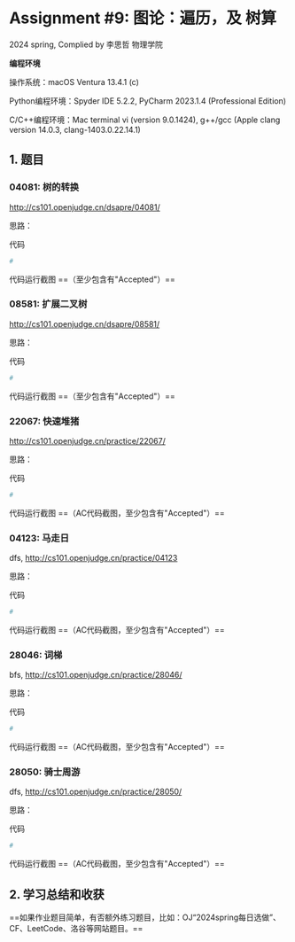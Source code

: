 # Assignment #9: 图论：遍历，及 树算

2024 spring, Complied by 李思哲 物理学院



**编程环境**

操作系统：macOS Ventura 13.4.1 (c)

Python编程环境：Spyder IDE 5.2.2, PyCharm 2023.1.4 (Professional Edition)

C/C++编程环境：Mac terminal vi (version 9.0.1424), g++/gcc (Apple clang version 14.0.3, clang-1403.0.22.14.1)



## 1. 题目

### 04081: 树的转换

http://cs101.openjudge.cn/dsapre/04081/



思路：



代码

```python
# 

```



代码运行截图 ==（至少包含有"Accepted"）==





### 08581: 扩展二叉树

http://cs101.openjudge.cn/dsapre/08581/



思路：



代码

```python
# 

```



代码运行截图 ==（至少包含有"Accepted"）==





### 22067: 快速堆猪

http://cs101.openjudge.cn/practice/22067/



思路：



代码

```python
# 

```



代码运行截图 ==（AC代码截图，至少包含有"Accepted"）==





### 04123: 马走日

dfs, http://cs101.openjudge.cn/practice/04123



思路：



代码

```python
# 

```



代码运行截图 ==（AC代码截图，至少包含有"Accepted"）==





### 28046: 词梯

bfs, http://cs101.openjudge.cn/practice/28046/



思路：



代码

```python
# 

```



代码运行截图 ==（AC代码截图，至少包含有"Accepted"）==





### 28050: 骑士周游

dfs, http://cs101.openjudge.cn/practice/28050/



思路：



代码

```python
# 

```



代码运行截图 ==（AC代码截图，至少包含有"Accepted"）==





## 2. 学习总结和收获

==如果作业题目简单，有否额外练习题目，比如：OJ“2024spring每日选做”、CF、LeetCode、洛谷等网站题目。==





